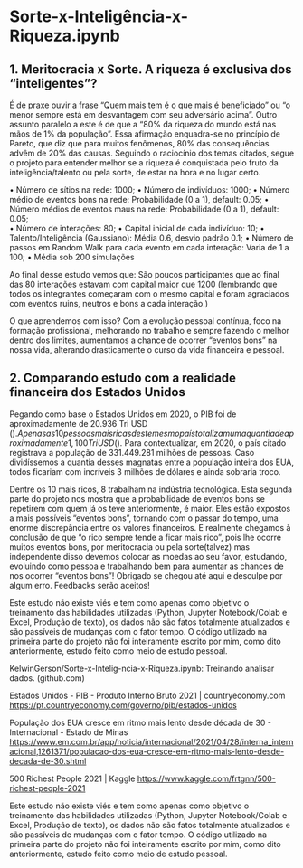# Sorte-x-Inteligência-x-Riqueza.ipynb

## 1.	Meritocracia x Sorte. A riqueza é exclusiva dos “inteligentes”?

É de praxe ouvir a frase “Quem mais tem é o que mais é beneficiado” ou “o menor sempre está em desvantagem com seu adversário acima”.
Outro assunto paralelo a este é de que a “80% da riqueza do mundo está nas mãos de 1% da população”. Essa afirmação enquadra-se no princípio de Pareto, que diz que para muitos fenômenos, 80% das consequências advêm de 20% das causas.
Seguindo o raciocínio dos temas citados, segue o projeto para entender melhor se a riqueza é conquistada pelo fruto da inteligência/talento ou pela sorte, de estar na hora e no lugar certo.

•	Número de sítios na rede: 1000;
•	Número de indivíduos: 1000;
•	Número médio de eventos bons na rede:
        Probabilidade (0 a 1), default: 0.05;
•	Número médios de eventos maus na rede:
	    Probabilidade (0 a 1), default: 0.05;	
•	Número de interações: 80;
•	Capital inicial de cada indivíduo: 10;
•	Talento/Inteligência (Gaussiano): Média 0.6, desvio padrão 0.1;
•	Número de passos em Random Walk para cada evento em cada interação:
	Varia de 1 a 100;
•	Média sob 200 simulações



Ao final desse estudo vemos que: 
São poucos participantes que ao final das 80 interações estavam com capital maior que 1200 (lembrando que todos os integrantes começaram com o mesmo capital e foram agraciados com eventos ruins, neutros e bons a cada interação.)

O que aprendemos com isso?
Com a evolução pessoal contínua, foco na formação profissional, melhorando no trabalho e sempre fazendo o melhor dentro dos limites, aumentamos a chance de ocorrer “eventos bons” na nossa vida, alterando drasticamente o curso da vida financeira e pessoal.

## 2.	Comparando estudo com a realidade financeira dos Estados Unidos

Pegando como base o Estados Unidos em 2020, o PIB foi de aproximadamente de 20.936 Tri USD ($).
Apenas as 10 pessoas mais ricas deste mesmo país totalizam uma quantia de aproximadamente 1,100 Tri USD ($). Para contextualizar, em 2020, o país citado registrava a população de 331.449.281 milhões de pessoas. Caso dividíssemos a quantia desses magnatas entre a população inteira dos EUA, todos ficariam com incríveis 3 milhões de dólares e ainda sobraria troco. 


Dentre os 10 mais ricos, 8 trabalham na indústria tecnológica.
Esta segunda parte do projeto nos mostra que a probabilidade de eventos bons se repetirem com quem já os teve anteriormente, é maior. Eles estão expostos a mais possíveis “eventos bons”, tornando com o passar do tempo, uma enorme discrepância entre os valores financeiros. 
E realmente chegamos à conclusão de que “o rico sempre tende a ficar mais rico”, pois lhe ocorre muitos eventos bons, por meritocracia ou pela sorte(talvez) mas independente disso devemos colocar as moedas ao seu favor, estudando, evoluindo como pessoa e trabalhando bem para aumentar as chances de nos ocorrer “eventos bons”!
Obrigado se chegou até aqui e desculpe por algum erro. Feedbacks serão aceitos!

Este estudo não existe viés e tem como apenas como objetivo o treinamento das habilidades utilizadas (Python, Jupyter Notebook/Colab e Excel, Produção de texto), os dados não são fatos totalmente atualizados e são passíveis de mudanças com o fator tempo. O código utilizado na primeira parte do projeto não foi inteiramente escrito por mim, como dito anteriormente, estudo feito como meio de estudo pessoal.

KelwinGerson/Sorte-x-Intelig-ncia-x-Riqueza.ipynb: Treinando analisar dados. (github.com)

Estados Unidos - PIB - Produto Interno Bruto 2021 | countryeconomy.com
https://pt.countryeconomy.com/governo/pib/estados-unidos

População dos EUA cresce em ritmo mais lento desde década de 30 - Internacional - Estado de Minas
https://www.em.com.br/app/noticia/internacional/2021/04/28/interna_internacional,1261371/populacao-dos-eua-cresce-em-ritmo-mais-lento-desde-decada-de-30.shtml

500 Richest People 2021 | Kaggle
https://www.kaggle.com/frtgnn/500-richest-people-2021

Este estudo não existe viés e tem como apenas como objetivo o treinamento das habilidades utilizadas (Python, Jupyter Notebook/Colab e Excel, Produção de texto), os dados não são fatos totalmente atualizados e são passíveis de mudanças com o fator tempo. O código utilizado na primeira parte do projeto não foi inteiramente escrito por mim, como dito anteriormente, estudo feito como meio de estudo pessoal.




